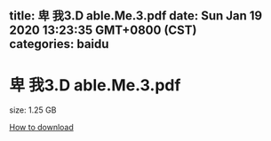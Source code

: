 
title: 卑 我3.D able.Me.3.pdf
date: Sun Jan 19 2020 13:23:35 GMT+0800 (CST)    
categories: baidu
---

# 卑 我3.D able.Me.3.pdf
size: 1.25 GB
 
 

[How to download](https://bpcam.bemobtrk.com/go/2ceec3aa-1ca2-46d6-b9ff-aaa5c184517c?jno=546)